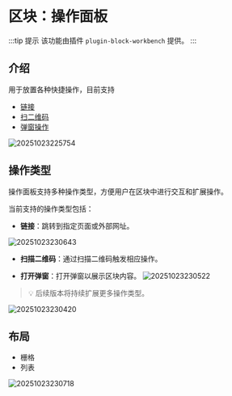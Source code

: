 # 区块：操作面板

:::tip 提示
该功能由插件 `plugin-block-workbench` 提供。
:::

## 介绍

用于放置各种快捷操作，目前支持

- [链接](/handbook/ui/actions/types/link)
- [扫二维码](/handbook/action-qr-scan)
- [弹窗操作](/handbook/action-popup)

![20251023225754](https://static-docs.nocobase.com/20251023225754.png)

## 操作类型


操作面板支持多种操作类型，方便用户在区块中进行交互和扩展操作。

当前支持的操作类型包括：

- **链接**：跳转到指定页面或外部网址。

![20251023230643](https://static-docs.nocobase.com/20251023230643.png)

- **扫描二维码**：通过扫描二维码触发相应操作。

- **打开弹窗**：打开弹窗以展示区块内容。
![20251023230522](https://static-docs.nocobase.com/20251023230522.png)
> 💡 后续版本将持续扩展更多操作类型。

![20251023230420](https://static-docs.nocobase.com/20251023230420.png)
## 布局

- 栅格
- 列表

![20251023230718](https://static-docs.nocobase.com/20251023230718.gif)

